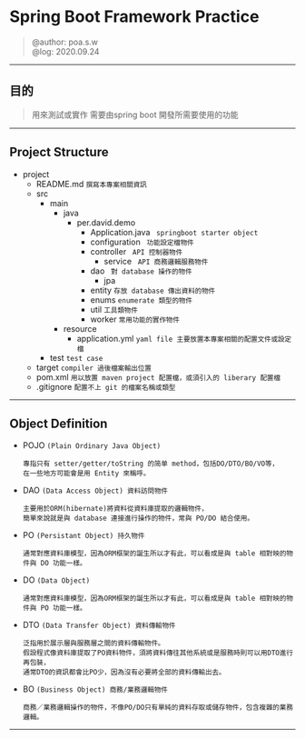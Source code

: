 # Spring Boot Framework Practice
> @author: poa.s.w \
> @log: 2020.09.24
---

## 目的
> 用來測試或實作 需要由spring boot 開發所需要使用的功能
---

## Project Structure
- project
    - README.md
    ``` 撰寫本專案相關資訊 ```
    - src
        - main
            - java
                - per.david.demo 
                    - Application.java
                    ``` springboot starter object```
                    - configuration
                    ``` 功能設定檔物件```
                    - controller
                    ``` API 控制器物件```
                        - service
                        ``` API 商務邏輯服務物件```
                    - dao
                    ``` 對 database 操作的物件```
                        - jpa
                    - entity
                    ``` 存放 database 傳出資料的物件 ```
                    - enums
                    ``` enumerate 類型的物件 ```
                    - util
                    ``` 工具類物件 ```
                    - worker
                    ``` 常用功能的實作物件 ```
            - resource
                - application.yml
                ``` yaml file 主要放置本專案相關的配置文件或設定檔 ```
        - test
            ``` test case ```
    - target
    ``` compiler 過後檔案輸出位置 ```
    - pom.xml
    ``` 用以放置 maven project 配置檔，或須引入的 liberary 配置檔 ```
    - .gitignore
    ``` 配置不上 git 的檔案名稱或類型 ```
---

## Object Definition
- POJO `(Plain Ordinary Java Object)`
    ```
    專指只有 setter/getter/toString 的简单 method，包括DO/DTO/BO/VO等，
    在一些地方可能會是用 Entity 來稱呼。
    ```
- DAO `(Data Access Object) 資料訪問物件`
    ```
    主要用於ORM(hibernate)將資料從資料庫提取的邏輯物件，
    簡單來說就是與 database 連接進行操作的物件，常與 PO/DO 結合使用。
    ```
- PO `(Persistant Object) 持久物件` 
    ```
    通常對應資料庫模型，因為ORM框架的誕生所以才有此，可以看成是與 table 相對映的物件與 DO 功能一樣。
    ```
- DO `(Data Object) `
    ```
    通常對應資料庫模型，因為ORM框架的誕生所以才有此，可以看成是與 table 相對映的物件與 PO 功能一樣。
    ```
- DTO `(Data Transfer Object) 資料傳輸物件`
    ```
    泛指用於展示層與服務層之間的資料傳輸物件。
    假設程式像資料庫提取了PO資料物件，須將資料傳往其他系統或是服務時則可以用DTO進行再包裝，
    通常DTO的資訊都會比PO少，因為沒有必要將全部的資料傳輸出去。
    ```
- BO `(Business Object) 商務/業務邏輯物件`
    ```
    商務／業務邏輯操作的物件，不像PO/DO只有單純的資料存取或儲存物件，包含複雜的業務邏輯。
    ```
---
